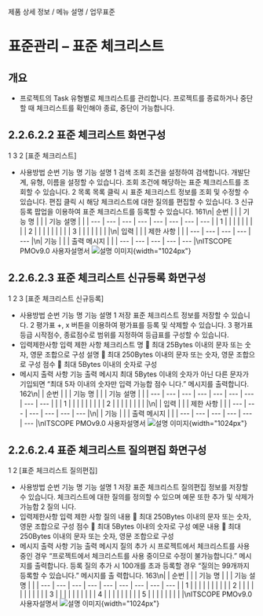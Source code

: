 <!--breadcrumb:제품 상세 정보 / 메뉴 설명 / 업무표준--><span class="md-breadcrumb">제품 상세 정보 / 메뉴 설명 / 업무표준</span>
# 표준관리 – 표준 체크리스트
<!--5th-h2-toc-->
## 개요

- 프로젝트의 Task 유형별로 체크리스트를 관리합니다. 프로젝트를 종료하거나 중단할 때 체크리스트를 확인해야 종료, 중단이
가능합니다.
## 2.2.6.2.2 표준 체크리스트 화면구성
1
3
2
[표준 체크리스트]
- 사용방법
순번 기능 명 기능 설명
1 검색 조회 조건을 설정하여 검색합니다. 개발단계, 유형, 이름을 설정할 수 있습니다.
조회 조건에 해당하는 표준 체크리스트를 조회할 수 있습니다.
2 목록 목록 클릭 시 표준 체크리스트 정보를 조회 및 수정할 수 있습니다.
편집 클릭 시 해당 체크리스트에 대한 질의를 편집할 수 있습니다.
3 신규등록 팝업을 이용하여 표준 체크리스트를 등록할 수 있습니다.
161\n| 순번 |  |  | 기능 명 |  |  | 기능 설명 |  |
| --- | --- | --- | --- | --- | --- | --- | --- |
| 1 |  |  |  |  |  |  |  |
| 2 |  |  |  |  |  |  |  |
| 3 |  |  |  |  |  |  |  |\n| 입력 |  |  | 제한 사항 |  |
| --- | --- | --- | --- | --- |\n| 기능 |  |  | 출력 메시지 |  |
| --- | --- | --- | --- | --- |\nITSCOPE PMOv9.0 사용자설명서
![설명 이미지](/02_outputs/manual_images/2.2.6.2.2.png){width="1024px"}
## 2.2.6.2.3 표준 체크리스트 신규등록 화면구성
1
2
3
[표준 체크리스트 신규등록]
- 사용방법
순번 기능 명 기능 설명
1 저장 표준 체크리스트 정보를 저장할 수 있습니다.
2 평가표 +, x 버튼을 이용하여 평가표를 등록 및 삭제할 수 있습니다.
3 평가표 등급 시작점수, 종료점수로 범위를 지정하여 등급표를 구성할 수 있습니다.
- 입력제한사항
입력 제한 사항
체크리스트 명  최대 25Bytes 이내의 문자 또는 숫자, 영문 조합으로 구성
설명  최대 250Bytes 이내의 문자 또는 숫자, 영문 조합으로 구성
점수  최대 5Bytes 이내의 숫자로 구성
- 메시지 출력 사항
기능 출력 메시지
최대 5Bytes 이내의 숫자가 아닌 다른 문자가 기입되면 “최대 5자 이내의 숫자만 입력 가능합
점수
니다.” 메시지를 출력합니다.
162\n|  | 순번 |  |  | 기능 명 |  |  | 기능 설명 |  |
| --- | --- | --- | --- | --- | --- | --- | --- | --- |
|  | 1 |  |  |  |  |  |  |  |
| 2 |  |  |  |  |  |  |  |  |\n|  | 입력 |  |  | 제한 사항 |  |
| --- | --- | --- | --- | --- | --- |\n|  | 기능 |  |  | 출력 메시지 |  |
| --- | --- | --- | --- | --- | --- |\nITSCOPE PMOv9.0 사용자설명서
![설명 이미지](/02_outputs/manual_images/2.2.6.2.3.png){width="1024px"}
## 2.2.6.2.4 표준 체크리스트 질의편집 화면구성
1
2
[표준 체크리스트 질의편집]
- 사용방법
순번 기능 명 기능 설명
1 저장 표준 체크리스트 질의편집 정보를 저장할 수 있습니다.
체크리스트에 대한 질의를 정의할 수 있으며 예문 또한 추가 및 삭제가 가능합
2 질의
니다.
- 입력제한사항
입력 제한 사항
질의 내용  최대 250Bytes 이내의 문자 또는 숫자, 영문 조합으로 구성
점수  최대 5Bytes 이내의 숫자로 구성
예문 내용  최대 250Bytes 이내의 문자 또는 숫자, 영문 조합으로 구성
- 메시지 출력 사항
기능 출력 메시지
질의 추가 시 프로젝트에서 체크리스트를 사용 중인 경우 “프로젝트에서 체크리스트를 사용
중이므로 수정이 불가능합니다.” 메시지를 출력합니다.
등록
질의 추가 시 100개를 초과 등록할 경우 “질의는 99개까지 등록할 수 있습니다.” 메시지를 출
력합니다.
163\n|  | 순번 |  |  | 기능 명 |  |  | 기능 설명 |  |
| --- | --- | --- | --- | --- | --- | --- | --- | --- |
| 1 |  |  |  |  |  |  |  |  |
| 2 |  |  |  |  |  |  |  |  |
|  | 3 |  |  |  |  |  |  |  |
|  | 4 |  |  |  |  |  |  |  |
| 5 |  |  |  |  |  |  |  |  |\nITSCOPE PMOv9.0 사용자설명서
![설명 이미지](/02_outputs/manual_images/2.2.6.2.4.png){width="1024px"}
